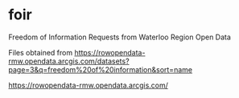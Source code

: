# foir
Freedom of Information Requests from Waterloo Region Open Data

Files obtained from https://rowopendata-rmw.opendata.arcgis.com/datasets?page=3&q=freedom%20of%20information&sort=name

https://rowopendata-rmw.opendata.arcgis.com/